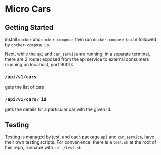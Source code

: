 # Micro Cars

## Getting Started

install `docker` and `docker-compose`, then run `docker-compose build` followed by `docker-compose up`.

Next, while the `api` and `car_service` are running, in a separate terminal, there are 2 routes exposed from the api service to external consumers (running on localhost, port 9001):

### `/api/v1/cars`

gets the list of cars

### `/api/v1/cars/:id`

gets the details for a particular car with the given id.

## Testing

Testing is managed by jest, and each package `api` and `car_service`, have their own testing scripts. For convenience, there is a `test.sh` at the root of this repo, runnable with `sh ./test.sh`